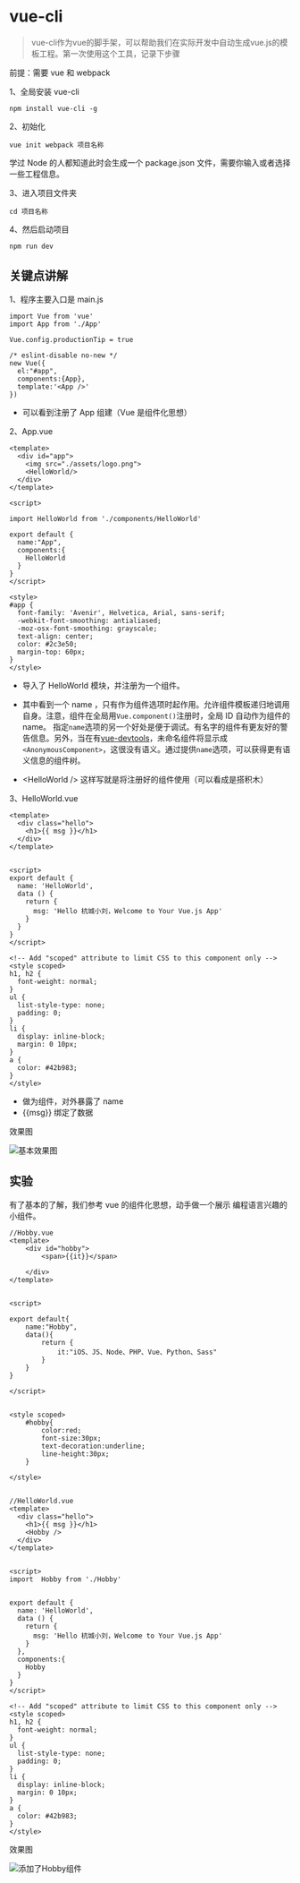 # vue-cli

> vue-cli作为vue的脚手架，可以帮助我们在实际开发中自动生成vue.js的模板工程。第一次使用这个工具，记录下步骤



 前提：需要 vue 和 webpack

1、全局安装 vue-cli

```
npm install vue-cli -g
```

2、初始化

```
vue init webpack 项目名称
```

学过 Node 的人都知道此时会生成一个 package.json 文件，需要你输入或者选择一些工程信息。

3、进入项目文件夹

```
cd 项目名称
```

4、然后启动项目

```
npm run dev
```





## 关键点讲解

1、程序主要入口是 main.js

```
import Vue from 'vue'
import App from './App'

Vue.config.productionTip = true

/* eslint-disable no-new */
new Vue({
  el:"#app",
  components:{App},
  template:'<App />'
})
```

* 可以看到注册了 App 组建（Vue 是组件化思想）

2、App.vue

```
<template>
  <div id="app">
    <img src="./assets/logo.png">
    <HelloWorld/>
  </div>
</template>

<script>

import HelloWorld from './components/HelloWorld'

export default {
  name:"App",
  components:{
    HelloWorld
  }
}
</script>

<style>
#app {
  font-family: 'Avenir', Helvetica, Arial, sans-serif;
  -webkit-font-smoothing: antialiased;
  -moz-osx-font-smoothing: grayscale;
  text-align: center;
  color: #2c3e50;
  margin-top: 60px;
}
</style>
```

* 导入了 HelloWorld 模块，并注册为一个组件。
* 其中看到一个 name ，只有作为组件选项时起作用。允许组件模板递归地调用自身。注意，组件在全局用`Vue.component()`注册时，全局 ID 自动作为组件的 name。
  指定`name`选项的另一个好处是便于调试。有名字的组件有更友好的警告信息。另外，当在有[vue-devtools](https://github.com/vuejs/vue-devtools)，未命名组件将显示成`<AnonymousComponent>`，这很没有语义。通过提供`name`选项，可以获得更有语义信息的组件树。

* &lt;HelloWorld /&gt; 这样写就是将注册好的组件使用（可以看成是搭积木）

3、HelloWorld.vue

```
<template>
  <div class="hello">
    <h1>{{ msg }}</h1>
  </div>
</template>


<script>
export default {
  name: 'HelloWorld',
  data () {
    return {
      msg: 'Hello 杭城小刘，Welcome to Your Vue.js App'
    }
  }
}
</script>

<!-- Add "scoped" attribute to limit CSS to this component only -->
<style scoped>
h1, h2 {
  font-weight: normal;
}
ul {
  list-style-type: none;
  padding: 0;
}
li {
  display: inline-block;
  margin: 0 10px;
}
a {
  color: #42b983;
}
</style>
```

* 做为组件，对外暴露了 name 
* {{msg}} 绑定了数据

效果图

![基本效果图](https://github.com/FantasticLBP/iOSKonwledge-Kit/blob/master/assets/Vue-20180225-1.png?raw=true)

## 实验

有了基本的了解，我们参考 vue 的组件化思想，动手做一个展示 编程语言兴趣的小组件。



```
//Hobby.vue
<template>
    <div id="hobby">
        <span>{{it}}</span>

    </div>
</template>


<script>

export default{
    name:"Hobby",
    data(){
        return {
            it:"iOS、JS、Node、PHP、Vue、Python、Sass"
        }
    }
}
    
</script>


<style scoped>
    #hobby{
        color:red;
        font-size:30px;
        text-decoration:underline;
        line-height:30px;
    }

</style>


//HelloWorld.vue
<template>
  <div class="hello">
    <h1>{{ msg }}</h1>
    <Hobby />
  </div>
</template>


<script>
import  Hobby from './Hobby'


export default {
  name: 'HelloWorld',
  data () {
    return {
      msg: 'Hello 杭城小刘，Welcome to Your Vue.js App'
    }
  },
  components:{
    Hobby
  }
}
</script>

<!-- Add "scoped" attribute to limit CSS to this component only -->
<style scoped>
h1, h2 {
  font-weight: normal;
}
ul {
  list-style-type: none;
  padding: 0;
}
li {
  display: inline-block;
  margin: 0 10px;
}
a {
  color: #42b983;
}
</style>
```

效果图

![添加了Hobby组件](https://github.com/FantasticLBP/iOSKonwledge-Kit/blob/master/assets/Vue-20180225-2.png?raw=true)

